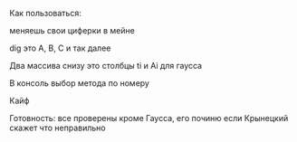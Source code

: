 Как пользоваться:

меняешь свои циферки в мейне

dig это A, B, C и так далее

Два массива снизу это столбцы ti и Ai для гаусса

В консоль выбор метода по номеру

Кайф


Готовность: все проверены кроме Гаусса, его починю если Крынецкий скажет что неправильно
